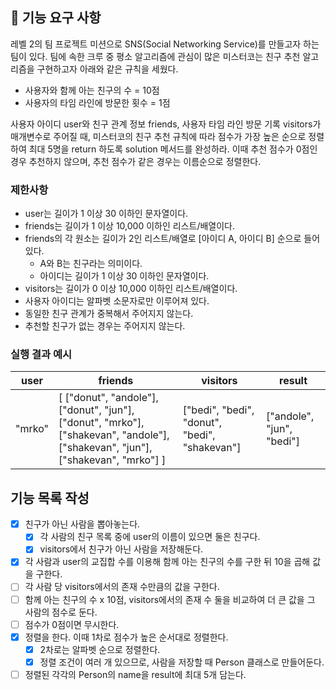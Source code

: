 ## 🚀 기능 요구 사항

레벨 2의 팀 프로젝트 미션으로 SNS(Social Networking Service)를 만들고자 하는 팀이 있다. 팀에 속한 크루 중 평소 알고리즘에 관심이 많은 미스터코는 친구 추천 알고리즘을 구현하고자 아래와 같은 규칙을 세웠다.

- 사용자와 함께 아는 친구의 수 = 10점 
- 사용자의 타임 라인에 방문한 횟수 = 1점

사용자 아이디 user와 친구 관계 정보 friends, 사용자 타임 라인 방문 기록 visitors가 매개변수로 주어질 때, 미스터코의 친구 추천 규칙에 따라 점수가 가장 높은 순으로 정렬하여 최대 5명을 return 하도록 solution 메서드를 완성하라. 이때 추천 점수가 0점인 경우 추천하지 않으며, 추천 점수가 같은 경우는 이름순으로 정렬한다.

### 제한사항

- user는 길이가 1 이상 30 이하인 문자열이다.
- friends는 길이가 1 이상 10,000 이하인 리스트/배열이다.
- friends의 각 원소는 길이가 2인 리스트/배열로 [아이디 A, 아이디 B] 순으로 들어있다.
  - A와 B는 친구라는 의미이다.
  - 아이디는 길이가 1 이상 30 이하인 문자열이다.
- visitors는 길이가 0 이상 10,000 이하인 리스트/배열이다.
- 사용자 아이디는 알파벳 소문자로만 이루어져 있다.
- 동일한 친구 관계가 중복해서 주어지지 않는다.
- 추천할 친구가 없는 경우는 주어지지 않는다.

### 실행 결과 예시

| user | friends | visitors | result |
| --- | --- | --- | --- |
| "mrko" | [ ["donut", "andole"], ["donut", "jun"], ["donut", "mrko"], ["shakevan", "andole"], ["shakevan", "jun"], ["shakevan", "mrko"] ] | ["bedi", "bedi", "donut", "bedi", "shakevan"] | ["andole", "jun", "bedi"] |

## 기능 목록 작성
- [x] 친구가 아닌 사람을 뽑아놓는다.
  - [x] 각 사람의 친구 목록 중에 user의 이름이 있으면 둘은 친구다.
  - [x] visitors에서 친구가 아닌 사람을 저장해둔다.
- [x] 각 사람과 user의 교집합 수를 이용해 함께 아는 친구의 수를 구한 뒤 10을 곱해 값을 구한다.
- [ ] 각 사람 당 visitors에서의 존재 수만큼의 값을 구한다.
- [ ] 함께 아는 친구의 수 x 10점, visitors에서의 존재 수 둘을 비교하여 더 큰 값을 그 사람의 점수로 둔다.
- [ ] 점수가 0점이면 무시한다.
- [x] 정렬을 한다. 이때 1차로 점수가 높은 순서대로 정렬한다.
  - [x] 2차로는 알파벳 순으로 정렬한다.
  - [x] 정렬 조건이 여러 개 있으므로, 사람을 저장할 때 Person 클래스로 만들어둔다.
- [ ] 정렬된 각각의 Person의 name을 result에 최대 5개 담는다.
